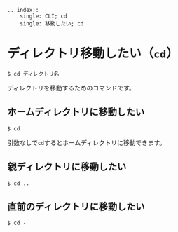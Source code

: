 ```{eval-rst}
.. index::
    single: CLI; cd
    single: 移動したい; cd
```

# ディレクトリ移動したい（``cd``）

```console
$ cd ディレクトリ名
```

ディレクトリを移動するためのコマンドです。

## ホームディレクトリに移動したい

```console
$ cd
```

引数なしで``cd``するとホームディレクトリに移動できます。

## 親ディレクトリに移動したい

```console
$ cd ..
```

## 直前のディレクトリに移動したい

```console
$ cd -
```
